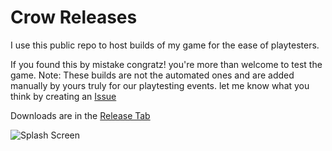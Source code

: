 # Crow Releases

I use this public repo to host builds of my game for the ease of playtesters.

If you found this by mistake congratz! you're more than welcome to test the game. Note: These builds are not the automated ones and are added manually by yours truly for our playtesting events. let me know what you think by creating an [Issue](https://github.com/joshandersn/crow-releases/issues)

Downloads are in the [Release Tab](https://github.com/joshandersn/crow-releases/releases)

![Splash Screen](https://github.com/joshandersn/crow-releases/assets/23269650/c1ea59fd-a6b7-4637-a5d6-4f07909ff3a5)
